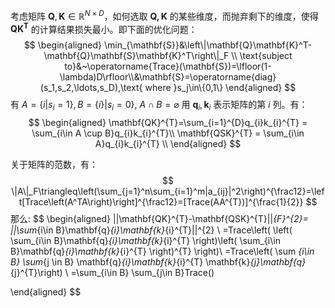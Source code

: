 考虑矩阵 $\mathbf{Q}, \mathbf{K} \in \mathbb{R}^{N\times D}$，如何选取 $\mathbf{Q,K}$ 的某些维度，而抛弃剩下的维度，使得 $\mathbf{QK^{T}}$ 的计算结果损失最小。即下面的优化问题：
$$
\begin{aligned}
\min_{\mathbf{S}}&\left\|\mathbf{Q}\mathbf{K}^T-\mathbf{Q}\mathbf{S}\mathbf{K}^T\right\|_F \\
\text{subject to}&~\operatorname{Trace}(\mathbf{S})=\lfloor(1-\lambda)D\rfloor\\&\mathbf{S}=\operatorname{diag}(s_1,s_2,\ldots,s_D),\text{ where }s_j\in\{0,1\}
\end{aligned}
$$
有 $A=\{i|s_{i}=1\}, B=\{i\}|s_{i}=0\}$, $A \cap B = \varnothing$
用 $\mathbf{q}_{i},\mathbf{k}_{i}$ 表示矩阵的第 $i$ 列。有：
$$
\begin{aligned}
\mathbf{QK}^{T}=\sum_{i=1}^{D}q_{i}k_{i}^{T} = \sum_{i\in A \cup B}q_{i}k_{i}^{T}\\
\mathbf{QSK}^{T} = \sum_{i\in A}q_{i}k_{i}^{T} \\
\end{aligned}
$$

关于矩阵的范数，有：
$$
\|A\|_F\triangleq\left(\sum_{j=1}^n\sum_{i=1}^m|a_{ij}|^2\right)^{\frac12}=\left[Trace\left(A^TA\right)\right]^{\frac12}=[Trace(AA^{T})]^{\frac{1}{2}}
$$
那么:
$$
\begin{aligned}
||\mathbf{QK}^{T}-\mathbf{QSK}^{T}||_{F}^{2}= ||\sum_{i\in B}\mathbf{q}_{i}\mathbf{k}_{i}^{T}||^{2} \\
=Trace\left( \left( \sum_{i\in B}\mathbf{q}_{i}\mathbf{k}_{i}^{T} \right)\left( \sum_{i\in B}\mathbf{q}_{i}\mathbf{k}_{i}^{T} \right)^{T} \right)\\
=Trace\left( \sum _{i\in B} \sum_{j \in B} \mathbf{q}_{i}\mathbf{k}_{i}^{T} \mathbf{k}_{j}\mathbf{q}_{j}^{T}\right) \\
=\sum_{i\in B} \sum_{j\in B}Trace()


\end{aligned}
$$